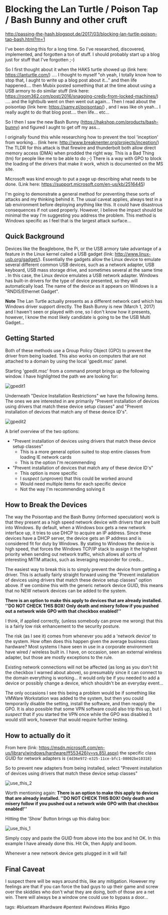 # Blocking the Lan Turtle / Poison Tap / Bash Bunny and other cruft

http://passing-the-hash.blogspot.de/2017/03/blocking-lan-turtle-poison-tap-bash.html?m=1

I've been doing this for a long time.  So I've researched, discovered, implemented, and forgotten a ton of stuff.  I should probably start up a blog just for stuff that I've forgotten ;-)

So I first thought about it when the HAK5 turtle showed up (link here: https://lanturtle.com/) ....  I thought to myself  "oh yeah, I totally know how to stop that, I aught to write up a blog post about it..." and then life happened....  then Mubix posted something that at the time about using  a USB armory to do similar stuff (link here: https://room362.com/post/2016/snagging-creds-from-locked-machines/) .... and the lightbulb went on then went out again...  Then I read about the poisontap (link here: https://samy.pl/poisontap/) , and I was like oh yeah... I really aught to do that blog post.... then life... etc...

So I then I saw the new Bash Bunny (https://hakshop.com/products/bash-bunny) and figured I aught to get off my ass...

I originally found this while researching how to prevent the tool 'inception' from working...  (link here: http://www.breaknenter.org/projects/inception/) The TLDR for this attack is that firewire and thunderbolt both allow direct memory access (DMA) when prodded the right way.  This is a Bad Thing (tm) for people like me to be able to do ;-)  There is a way with GPO to block the loading of the drivers that make it work, which is documented on the MS site.

Microsoft was kind enough to put a page up describing what needs to be done.  (Link here: https://support.microsoft.com/en-us/kb/2516445) 

I'm going to demonstrate a general method for preventing these sorts of attacks and my thinking behind it.  The usual caveat applies, always test in a lab environment before deploying anything like this.  It could have disastrous consequences if not used properly.  However, I believe the impact should be minimal the way I'm suggesting you address the problem.  This method is Windows specific as I feel that is the largest attack surface...

## Quick Background
Devices like the Beaglebone, the Pi, or the USB armory take advantage of a feature in the Linux kernel called a USB gadget (link: http://www.linux-usb.org/gadget/).  Essentially the gadgets allow the Linux device to emulate several different common USB devices, such as a network adapter, USB keyboard, USB mass storage drive, and sometimes several at the same time .  In this case, the Linux device emulates a USB network adapter.  Windows has built-in drivers for the type of device presented, so they will automatically load.  The name of the device as it appears on Windows is a "RNDIS/Ethernet Gadget".

__Note__ The Lan Turtle actually presents as a different network card which has Windows driver support directly.  The Bash Bunny is new (March 1, 2017) and I haven't seen or played with one, so I don't know how it presents, however, I know the most likely candidate is going to be the USB Multi Gadget...

## Getting Started
Both of these methods use a Group Policy Object (GPO) to prevent the driver from being loaded.  This also works on computers that are not attached to a domain by using the local 'gpedit.msc' panel.

Starting 'gpedit.msc' from a command prompt brings up the following window.  I have highlighted the path we are looking for:

![gpedit1](../pictures/gpedit-msc-1.jpg)

Underneath "Device Installation Restrictions" we have the following items.  The ones we are interested in are primarily "Prevent installation of devices using drivers that match these device setup classes" and  "Prevent installation of devices that match any of these device ID's".

![gpedit2](../pictures/gpedit-msc-2.jpg)

A brief overview of the two options:
* "Prevent installation of devices using drivers that match these device setup classes"
  * This is a more general option suited to stop entire classes from loading IE network cards
  * This is the option I'm recommending
* "Prevent installation of devices that match any of these device ID's"
  * This option is more specific
  * I *suspect* (unproven) that this could be worked around
  * Would need multiple items for each specific device
  * Not the way I'm recommending solving it
## How to Break the Devices
The way the Poisontap and the Bash Bunny (informed speculation) work is that they present as a high speed network device with drivers that are built into Windows.  By default, when a Windows box gets a new network interface up, it tries to use DHCP to acquire an IP address.  Since these devices have a DHCP server, the device gets an IP address and is considered fit for duty by Windows.  By stating to Windows the device is high speed, that forces the Windows TCP/IP stack to assign it the highest priority when sending out network traffic, which allows all sorts of interesting MITM attacks, such as leveraging responder for creds...

The easiest way to break this is to simply prevent the device from getting a driver.  This is actually fairly straight forward using the "Prevent installation of devices using drivers that match these device setup classes" option above.  If we combine this with the generic network device GUID, this means that no NEW network devices can be added to the system.

**There is an option to make this apply to devices that are already installed.  ''DO NOT CHECK THIS BOX! Only death and misery follow if you pushed out a network wide GPO with that checkbox enabled!''**

I think, if applied correctly, (unless somebody can prove me wrong) that this is a fairly low risk enhancement to the security posture. 

The risk (as I see it) comes from whenever you add a 'network device' to the system.  How often does this happen given the average business class hardware?  Most systems I have seen in use in a corporate environment have wired / wireless built in.  I have, on occasion, seen an external wireless adapter, but those are mostly exceptions to the rule. 

Existing network connections will not be affected (as long as you don't hit the checkbox I warned about above), so presumably since it can connect to the domain everything is working... it would only be if you needed to add a device or possibly change a device, which shouldn't be an everyday event...

The only occasions I see this being a problem would be if something like VMWare Workstation was added to the system, but then you could temporarily disable the setting, install the software, and then reapply the GPO.  It is also possible that some VPN software could also trip this up, but I *suspect* that if you started the VPN once while the GPO was disabled it would still work, however that would require further testing.

## How to actually do it
From here (link: https://msdn.microsoft.com/en-us/library/windows/hardware/ff553426(v=vs.85).aspx) the specific class GUID for network adapters is `{4d36e972-e325-11ce-bfc1-08002be10318}`

So to prevent new adapters from being installed, select "Prevent installation of devices using drivers that match these device setup classes"

![use_this_2](../pictures/use_this_2.jpg)

Worth mentioning again:
**There is an option to make this apply to devices that are already installed.  ''DO NOT CHECK THIS BOX! Only death and misery follow if you pushed out a network wide GPO with that checkbox enabled!''**

Hitting the 'Show' Button brings up this dialog box:

![use_this_1](../pictures/use_this_1.jpg)

Simply copy and paste the GUID from above into the box and hit OK.  In this example I have already done this.  Hit Ok, then Apply and boom.

Whenever a new network device gets plugged in it will fail!
## Final Caveat
I suspect there will be ways around this, like any mitigation.  However my feelings are that if you can force the bad guys to up their game and screw over the skiddies who don't what they are doing, both of those are a net win.  There will always be a window one could use to bypass a door... 

tags: #blueteam #hardware #pentest #windows #links #gpo 
